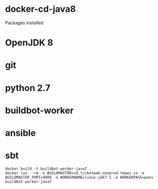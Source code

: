 # docker-cd-java8

Packages installed
# OpenJDK 8
# git
# python 2.7
# buildbot-worker
# ansible
# sbt


```
docker build -t buildbot-worker-java7 .
docker run --rm -e BUILDMASTER=cd.ticketweb.nonprod-tmaws.io -e BUILDMASTER_PORT=9989 -e WORKERNAME=linux-jdk7-1 -e WORKERPASS=pass buildbot-worker-java7
```